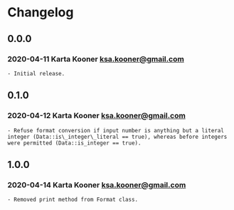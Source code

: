 # Changelog

## 0.0.0

### 2020-04-11  Karta Kooner  <ksa.kooner@gmail.com>
	- Initial release.

## 0.1.0

### 2020-04-12  Karta Kooner  <ksa.kooner@gmail.com>
    - Refuse format conversion if input number is anything but a literal integer (Data::is\_integer\_literal == true), whereas before integers were permitted (Data::is_integer == true).

## 1.0.0

### 2020-04-14  Karta Kooner  <ksa.kooner@gmail.com>
	- Removed print method from Format class.
